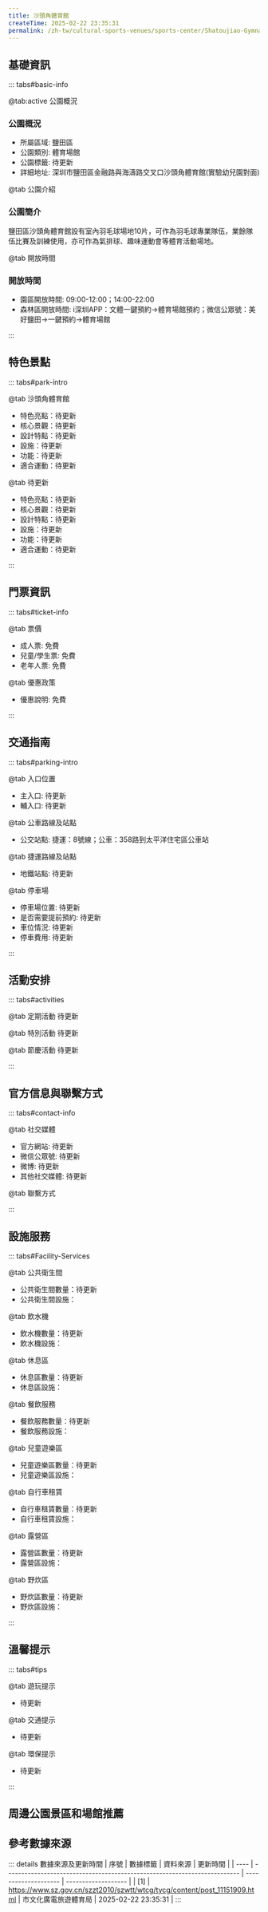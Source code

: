 ```yaml
---
title: 沙頭角體育館
createTime: 2025-02-22 23:35:31
permalink: /zh-tw/cultural-sports-venues/sports-center/Shatoujiao-Gymnasium/
---
```



<script setup>
import ImageSwiper from '/.vuepress/theme/components/ImageSwiper.vue'
// 轮播图数据
const swiperItems = [
    {
                link: 'https://www.sz.gov.cn/img/4/4104/4104977/11151909.jpg',
                title: '沙頭角體育館',
                description: '鹽田區沙頭角體育館設有室內羽毛球場地10片，可作為羽毛球專業隊伍，業餘隊伍比賽及訓練使用，亦可作為氣排球、趣味運動會等體育活動場地。...',
                author: '市文化廣電旅遊體育局',
                date: '2025/02/23'
                },
  {
                link: 'https://www.sz.gov.cn/img/4/4104/4104977/11151909.jpg',
                title: '沙頭角體育館',
                description: '鹽田區沙頭角體育館設有室內羽毛球場地10片，可作為羽毛球專業隊伍，業餘隊伍比賽及訓練使用，亦可作為氣排球、趣味運動會等體育活動場地。...',
                author: '市文化廣電旅遊體育局',
                date: '2025/02/23'
                }
]
// 配置项
const swiperConfig = {
  height: 500,
  showInfo: true
}
</script>
<!-- 轮播图组件 -->
<ImageSwiper :items="swiperItems" :config="swiperConfig" />



## 基礎資訊

::: tabs#basic-info

@tab:active 公園概況
### 公園概況
- 所屬區域: 鹽田區
- 公園類別: 體育場館
- 公園標籤: 待更新
- 詳細地址: 深圳市鹽田區金融路與海濤路交叉口沙頭角體育館(實驗幼兒園對面)

@tab 公園介紹
### 公園簡介
鹽田區沙頭角體育館設有室內羽毛球場地10片，可作為羽毛球專業隊伍，業餘隊伍比賽及訓練使用，亦可作為氣排球、趣味運動會等體育活動場地。

@tab 開放時間
### 開放時間
- 園區開放時間: 09:00-12:00；14:00-22:00
- 森林區開放時間: i深圳APP：文體一鍵預約→體育場館預約；微信公眾號：美好鹽田→一鍵預約→體育場館

:::

## 特色景點

::: tabs#park-intro

@tab 沙頭角體育館
<ImageCard
image="https://www.sz.gov.cn/img/4/4104/4104977/11151909.jpg"
    title="沙頭角體育館"
    description="鹽田區沙頭角體育館設有室內羽毛球場地10片，可作為羽毛球專業隊伍，業餘隊伍比賽及訓練使用，亦可作為氣排球、趣味運動會等體育活動場地。"
    date=""
    author="市文化廣電旅遊體育局"
/>


- 特色亮點：待更新
- 核心景觀：待更新
- 設計特點：待更新
- 設施：待更新
- 功能：待更新
- 適合運動：待更新

@tab 待更新
<ImageCard
image="https://www.sz.gov.cn/img/4/4104/4104977/11151909.jpg"
    title="沙頭角體育館"
    description="鹽田區沙頭角體育館設有室內羽毛球場地10片，可作為羽毛球專業隊伍，業餘隊伍比賽及訓練使用，亦可作為氣排球、趣味運動會等體育活動場地。"
    date=""
    author="市文化廣電旅遊體育局"
/>


- 特色亮點：待更新
- 核心景觀：待更新
- 設計特點：待更新
- 設施：待更新
- 功能：待更新
- 適合運動：待更新

:::

## 門票資訊

::: tabs#ticket-info

@tab 票價
- 成人票: 免費
- 兒童/學生票: 免費
- 老年人票: 免費

@tab 優惠政策
- 優惠說明: 免費

:::

## 交通指南

::: tabs#parking-intro

@tab 入口位置
- 主入口: 待更新
- 輔入口: 待更新

@tab 公車路線及站點
- 公交站點: 捷運：8號線；公車：358路到太平洋住宅區公車站

@tab 捷運路線及站點
- 地鐵站點: 待更新

@tab 停車場
- 停車場位置: 待更新
- 是否需要提前預約: 待更新
- 車位情況: 待更新
- 停車費用: 待更新

:::

## 活動安排

::: tabs#activities

@tab 定期活動
待更新

@tab 特別活動
待更新

@tab 節慶活動
待更新

:::

## 官方信息與聯繫方式

::: tabs#contact-info

@tab 社交媒體
- 官方網站: 待更新
- 微信公眾號: 待更新
- 微博: 待更新
- 其他社交媒體: 待更新

@tab 聯繫方式

:::

## 設施服務

::: tabs#Facility-Services

@tab 公共衛生間
- 公共衛生間數量：待更新
- 公共衛生間設施：

@tab 飲水機
- 飲水機數量：待更新
- 飲水機設施：

@tab 休息區
- 休息區數量：待更新
- 休息區設施：

@tab 餐飲服務
- 餐飲服務數量：待更新
- 餐飲服務設施：

@tab 兒童遊樂區
- 兒童遊樂區數量：待更新
- 兒童遊樂區設施：

@tab 自行車租賃
- 自行車租賃數量：待更新
- 自行車租賃設施：

@tab 露營區
- 露營區數量：待更新
- 露營區設施：

@tab 野炊區
- 野炊區數量：待更新
- 野炊區設施：

:::

## 溫馨提示

::: tabs#tips

@tab 遊玩提示
- 待更新

@tab 交通提示
- 待更新

@tab 環保提示
- 待更新

:::

## 周邊公園景區和場館推薦

<CardGrid>
  <ImageCard
        image="https://www.sz.gov.cn/img/4/4097/4097557/11128543.png"
        title="深圳灣體育中心"
        description="第26屆世界大學生夏季運動會場館，外形酷似“春繭”。項目包括體育場、體育館、游泳池、運動員接待服務中心、體育主題公園及商業運營設施。其中，規劃建設2萬個固定座位的主體育場將承擔大運會足球預賽的比賽和訓練功能； ，成為全民健身的核心場所以及國內外大型體育賽事的重要賽場和明星演唱會舉辦地。 。除大型體育賽事外，每年還舉辦百餘場群眾性體育賽事、公益賽事活動，成為國內外重要賽事首選之地。"
        href="/zh-tw/cultural-sports-venues/sports-center/Shenzhen-Bay-Sports-Center/"
        author="待更新"
        date="2025/01/02"
      />
      <ImageCard
        image="https://www.sz.gov.cn/img/4/4097/4097557/11128543.png"
        title="深圳灣體育中心"
        description="第26屆世界大學生夏季運動會場館，外形酷似“春繭”。項目包括體育場、體育館、游泳池、運動員接待服務中心、體育主題公園及商業運營設施。其中，規劃建設2萬個固定座位的主體育場將承擔大運會足球預賽的比賽和訓練功能； ，成為全民健身的核心場所以及國內外大型體育賽事的重要賽場和明星演唱會舉辦地。 。除大型體育賽事外，每年還舉辦百餘場群眾性體育賽事、公益賽事活動，成為國內外重要賽事首選之地。"
        href="/zh-tw/cultural-sports-venues/sports-center/Shenzhen-Bay-Sports-Center/"
        author="待更新"
        date="2025/01/02"
      />
    </CardGrid>


## 參考數據來源

::: details 數據來源及更新時間
| 序號 | 數據標籤                                                                  | 資料來源             | 更新時間            |
| ---- | ------------------------------------------------------------------------- | -------------------- | ------------------- |
| [1]  | https://www.sz.gov.cn/szzt2010/szwtt/wtcg/tycg/content/post_11151909.html | 市文化廣電旅遊體育局 | 2025-02-22 23:35:31 |
:::

